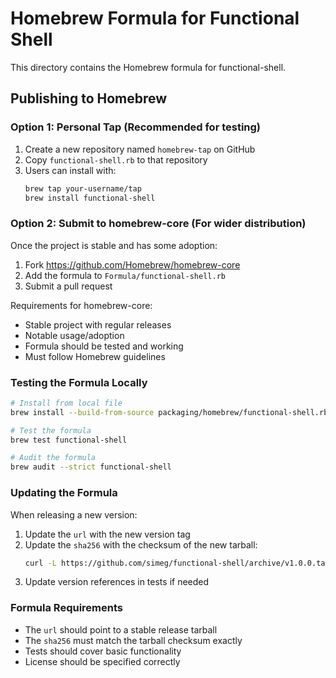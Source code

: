 # Homebrew Formula for Functional Shell

This directory contains the Homebrew formula for functional-shell.

## Publishing to Homebrew

### Option 1: Personal Tap (Recommended for testing)

1. Create a new repository named `homebrew-tap` on GitHub
2. Copy `functional-shell.rb` to that repository
3. Users can install with:
   ```bash
   brew tap your-username/tap
   brew install functional-shell
   ```

### Option 2: Submit to homebrew-core (For wider distribution)

Once the project is stable and has some adoption:

1. Fork https://github.com/Homebrew/homebrew-core
2. Add the formula to `Formula/functional-shell.rb`
3. Submit a pull request

Requirements for homebrew-core:
- Stable project with regular releases
- Notable usage/adoption
- Formula should be tested and working
- Must follow Homebrew guidelines

### Testing the Formula Locally

```bash
# Install from local file
brew install --build-from-source packaging/homebrew/functional-shell.rb

# Test the formula
brew test functional-shell

# Audit the formula
brew audit --strict functional-shell
```

### Updating the Formula

When releasing a new version:

1. Update the `url` with the new version tag
2. Update the `sha256` with the checksum of the new tarball:
   ```bash
   curl -L https://github.com/simeg/functional-shell/archive/v1.0.0.tar.gz | sha256sum
   ```
3. Update version references in tests if needed

### Formula Requirements

- The `url` should point to a stable release tarball
- The `sha256` must match the tarball checksum exactly
- Tests should cover basic functionality
- License should be specified correctly
